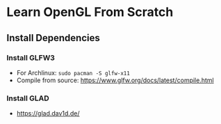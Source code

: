 # Learn OpenGL From Scratch

## Install Dependencies

### Install GLFW3

- For Archlinux: `sudo pacman -S glfw-x11`
- Compile from source: https://www.glfw.org/docs/latest/compile.html

### Install GLAD

- https://glad.dav1d.de/
